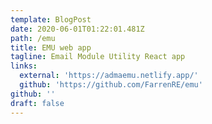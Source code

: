 ```yaml
---
template: BlogPost
date: 2020-06-01T01:22:01.481Z
path: /emu
title: EMU web app
tagline: Email Module Utility React app
links:
  external: 'https://admaemu.netlify.app/'
  github: 'https://github.com/FarrenRE/emu'
github: ''
draft: false
---
```


